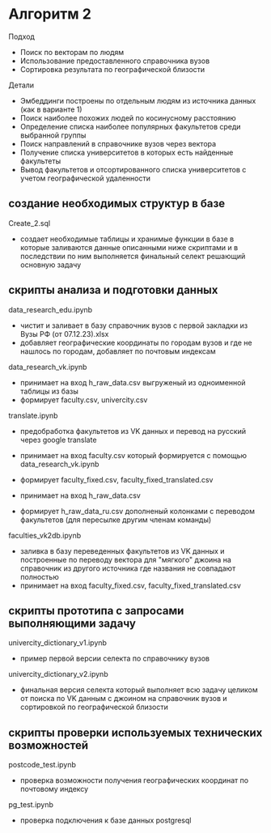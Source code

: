 # Алгоритм 2

Подход
- Поиск по векторам по людям
- Использование предоставленного справочника вузов
- Сортировка результата по географической близости

Детали
- Эмбеддинги построены по отдельным людям из источника данных (как в варианте 1)
- Поиск наиболее похожих людей по косинусному расстоянию
- Определение списка наиболее популярных факультетов среди выбранной группы
- Поиск направлений в справочнике вузов через вектора 
- Получение списка университетов в которых есть найденные факультеты
- Вывод факультетов и отсортированного списка университетов с учетом географической удаленности

## создание необходимых структур в базе

Create_2.sql
 - создает необходимые таблицы и хранимые функции в базе в которые заливаются данные описанными ниже скриптами и в последствии по ним выполняется финальный селект решающий основную задачу

## скрипты анализа и подготовки данных

data_research_edu.ipynb
 - чистит и заливает в базу справочник вузов с первой закладки из Вузы РФ (от 07.12.23).xlsx
 - добавляет географические координаты по городам вузов и где не нашлось по городам, добавляет по почтовым индексам

data_research_vk.ipynb
 - принимает на вход h_raw_data.csv выгруженый из одноименной таблицы из базы
 - формирует faculty.csv, univercity.csv

translate.ipynb
 - предобработка факультетов из VK данных и перевод на русский через google translate
 - принимает на вход faculty.csv который формируется с помощью data_research_vk.ipynb
 - формирует faculty_fixed.csv, faculty_fixed_translated.csv

 - принимает на вход h_raw_data.csv
 - формирует h_raw_data_ru.csv дополненый колонками с переводом факультетов (для пересылке другим членам команды)

faculties_vk2db.ipynb
 - заливка в базу переведенных факультетов из VK данных и построенные по переводу вектора для "мягкого" джоина на справочник из другого источника где названия не совпадают полностью
 - принимает на вход faculty_fixed.csv, faculty_fixed_translated.csv

## скрипты прототипа с запросами выполняющими задачу

univercity_dictionary_v1.ipynb
 - пример первой версии селекта по справочнику вузов

univercity_dictionary_v2.ipynb
 - финальная версия селекта который выполняет всю задачу целиком от поиска по VK данным с джоином на справочник вузов и сортировкой по географической близости

## скрипты проверки используемых технических возможностей

postcode_test.ipynb
 - проверка возможности получения географических координат по почтовому индексу

pg_test.ipynb
 - проверка подключения к базе данных postgresql
